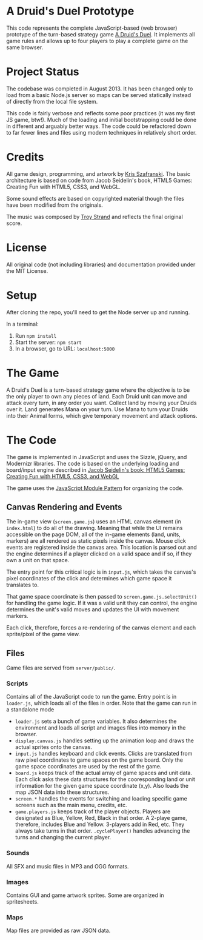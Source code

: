 # A Druid's Duel Prototype

This code represents the complete JavaScript-based (web browser) prototype of the turn-based strategy game [A Druid's Duel](http://druidsduel.com). It implements all game rules and allows up to four players to play a complete game on the same browser.

# Project Status

The codebase was completed in August 2013. It has been changed only to load from a basic Node.js server so maps can be served statically instead of directly from the local file system.

This code is fairly verbose and reflects some poor practices (it was my first JS game, btw!). Much of the loading and initial bootstrapping could be done in different and arguably better ways. The code could be refactored down to far fewer lines and files using modern techniques in relatively short order.

# Credits

All game design, programming, and artwork by [Kris Szafranski](https://github.com/kdszafranski). The basic architecture is based on code from Jacob Seidelin's book, HTML5 Games: Creating Fun with HTML5, CSS3, and WebGL.

Some sound effects are based on copyrighted material though the files have been modified from the originals.

The music was composed by [Troy Strand](http://www.yellowchordaudio.com/) and reflects the final original score.

# License

All original code (not including libraries) and documentation provided under the MIT License.

# Setup

After cloning the repo, you'll need to get the Node server up and running.

In a terminal:

1. Run `npm install`
2. Start the server: `npm start`
3. In a browser, go to URL: `localhost:5000`

# The Game

A Druid's Duel is a turn-based strategy game where the objective is to be the only player to own any pieces of land. Each Druid unit can move and attack every turn, in any order you want. Collect land by moving your Druids over it. Land generates Mana on your turn. Use Mana to turn your Druids into their Animal forms, which give temporary movement and attack options.

# The Code

The game is implemented in JavaScript and uses the Sizzle, jQuery, and Modernizr libraries. The code is based on the underlying loading and board/input engine described in [Jacob Seidelin's book: HTML5 Games: Creating Fun with HTML5, CSS3, and WebGL](http://www.wiley.com/WileyCDA/WileyTitle/productCd-1119975085.html)

The game uses the [JavaScript Module Pattern](http://www.adequatelygood.com/JavaScript-Module-Pattern-In-Depth.html) for organizing the code.

## Canvas Rendering and Events

The in-game view (`screen.game.js`) uses an HTML canvas element (in `index.html`) to do all of the drawing. Meaning that while the UI remains accessible on the page DOM, all of the in-game elements (land, units, markers) are all rendered as static pixels inside the canvas. Mouse click events are registered inside the canvas area. This location is parsed out and the engine determines if a player clicked on a valid space and if so, if they own a unit on that space.

The entry point for this critical logic is in `input.js`,  which takes the canvas's pixel coordinates of the click and determines which game space it translates to.

That game space coordinate is then passed to  `screen.game.js.selectUnit()` for handling the game logic. If it was a valid unit they can control, the engine determines the unit's valid moves and updates the UI with movement markers.

Each click, therefore, forces a re-rendering of the canvas element and each sprite/pixel of the game view.

## Files

Game files are served from `server/public/`.

### Scripts

Contains all of the JavaScript code to run the game. Entry point is in `loader.js`, which loads all of the files in order. Note that the game can run in a standalone mode

* `loader.js` sets a bunch of game variables. It also determines the environment and loads all script and images files into memory in the browser.
* `display.canvas.js` handles setting up the animation loop and draws the actual sprites onto the canvas.
* `input.js` handles keyboard and click events. Clicks are translated from raw pixel coordinates to game spaces on the game board. Only the game space coordinates are used by the rest of the game.
* `board.js` keeps track of the actual array of game spaces and unit data. Each click asks these data structures for the cooresponding land or unit information for the given game space coordinate (x,y). Also loads the map JSON data into these structures.
* `screen.*` handles the events for switching and loading specific game screens such as the main menu, credits, etc.
* `game.players.js` keeps track of the player objects. Players are designated as Blue, Yellow, Red, Black in that order. A 2-playe game, therefore, includes Blue and Yellow. 3-players add in Red, etc. They always take turns in that order. `.cyclePlayer()` handles advancing the turns and changing the current player.

### Sounds

All SFX and music files in MP3 and OGG formats.

### Images

Contains GUI and game artwork sprites. Some are organized in spritesheets.

### Maps

Map files are provided as raw JSON data.
